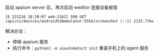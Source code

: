 启动 appium server 后，再次启动 weditor 连接设备报错



```
[E 221216 18:20:07 web:2162] 500 GET /api/v1/devices/android%3Aemulator-5554/screenshot (::1) 2133.77ms
```



解决办法：

- 停掉 appium 服务
- 执行命令：`python3 -m uiautomator2 init` 重装手机上的 agent 服务

